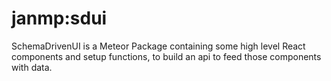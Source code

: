 # janmp:sdui

SchemaDrivenUI is a Meteor Package containing some high level React components and setup functions, to build an api to feed those components with data.